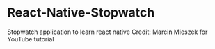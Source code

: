 # React-Native-Stopwatch
Stopwatch application to learn react native
Credit: Marcin Mieszek for YouTube tutorial

